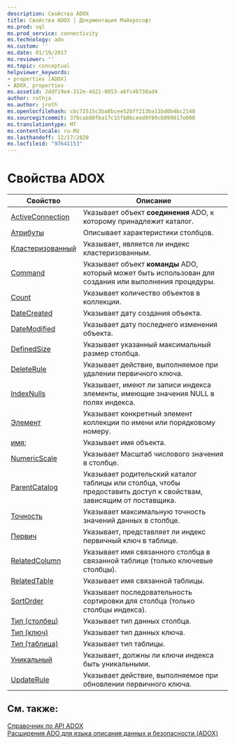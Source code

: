 ```yaml
---
description: Свойства ADOX
title: Свойства ADOX | Документация Майкрософт
ms.prod: sql
ms.prod_service: connectivity
ms.technology: ado
ms.custom: ''
ms.date: 01/19/2017
ms.reviewer: ''
ms.topic: conceptual
helpviewer_keywords:
- properties [ADOX]
- ADOX, properties
ms.assetid: 2ddf19e4-312e-4d21-8053-a6fc4b738ad4
author: rothja
ms.author: jroth
ms.openlocfilehash: cbc72515c3ba8bcee52bff213ba11bd0b4bc2140
ms.sourcegitcommit: 370cab80fba17c15fb0bceed9f80cb099017e000
ms.translationtype: MT
ms.contentlocale: ru-RU
ms.lasthandoff: 12/17/2020
ms.locfileid: "97641153"
---
```

# <a name="adox-properties"></a>Свойства ADOX

|Свойство|Описание|  
|-|-|  
|[ActiveConnection](./activeconnection-property-adox.md)|Указывает объект **соединения** ADO, к которому принадлежит каталог.|  
|[Атрибуты](./attributes-property-adox.md)|Описывает характеристики столбцов.|  
|[Кластеризованный](./clustered-property-adox.md)|Указывает, является ли индекс кластеризованным.|  
|[Command](./command-property-adox.md)|Указывает объект **команды** ADO, который может быть использован для создания или выполнения процедуры.|  
|[Count](../ado-api/count-property-ado.md)|Указывает количество объектов в коллекции.|  
|[DateCreated](./datecreated-property-adox.md)|Указывает дату создания объекта.|  
|[DateModified](./datemodified-property-adox.md)|Указывает дату последнего изменения объекта.|  
|[DefinedSize](./definedsize-property-adox.md)|Указывает указанный максимальный размер столбца.|  
|[DeleteRule](./deleterule-property-adox.md)|Указывает действие, выполняемое при удалении первичного ключа.|  
|[IndexNulls](./indexnulls-property-adox.md)|Указывает, имеют ли записи индекса элементы, имеющие значения NULL в полях индекса.|  
|[Элемент](../ado-api/item-property-ado.md)|Указывает конкретный элемент коллекции по имени или порядковому номеру.|  
|[имя](./name-property-adox.md);|Указывает имя объекта.|  
|[NumericScale](./numericscale-property-adox.md)|Указывает Масштаб числового значения в столбце.|  
|[ParentCatalog](./parentcatalog-property-adox.md)|Указывает родительский каталог таблицы или столбца, чтобы предоставить доступ к свойствам, зависящим от поставщика.|  
|[Точность](./precision-property-adox.md)|Указывает максимальную точность значений данных в столбце.|  
|[Первич](./primarykey-property-adox.md)|Указывает, представляет ли индекс первичный ключ в таблице.|  
|[RelatedColumn](./relatedcolumn-property-adox.md)|Указывает имя связанного столбца в связанной таблице (только ключевые столбцы).|  
|[RelatedTable](./relatedtable-property-adox.md)|Указывает имя связанной таблицы.|  
|[SortOrder](./sortorder-property-adox.md)|Указывает последовательность сортировки для столбца (только столбцы индекса).|  
|[Тип (столбец)](./type-property-column-adox.md)|Указывает тип данных столбца.|  
|[Тип (ключ)](./type-property-key-adox.md)|Указывает тип данных ключа.|  
|[Тип (таблица)](./type-property-table-adox.md)|Указывает тип таблицы.|  
|[Уникальный](./unique-property-adox.md)|Указывает, должны ли ключи индекса быть уникальными.|  
|[UpdateRule](./updaterule-property-adox.md)|Указывает действие, выполняемое при обновлении первичного ключа.|  
  
## <a name="see-also"></a>См. также:  
 [Справочник по API ADOX](./adox-object-model.md)   
 [Расширения ADO для языка описания данных и безопасности (ADOX)](../../guide/extensions/ado-extensions-for-data-definition-language-and-security-adox.md)